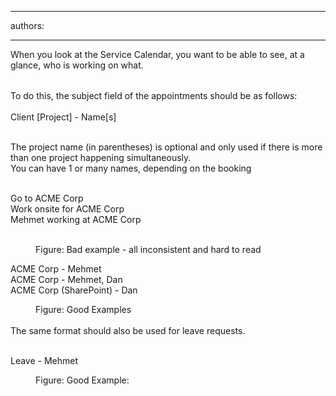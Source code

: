 

---
authors:

---




<span class='intro'> When you look at the Service Calendar, you want to be able to see, at a glance, who is working on what.<div><br></div><div><span style="line-height&#58;20.7999992370605px;">​</span><span style="line-height&#58;20.7999992370605px;">To do this, the subject field of the appointments should be as follows&#58;</span><br></div> </span>

Client [Project] - Name[s]<br>
<div>
   <br>
</div><div>The project name (in parentheses)&#160;is optional and only used if there is&#160;more than one project happening simultaneously.</div><div>You can have 1 or many names, dep​ending on the booking</div><div>
   <br>
</div><p class="ssw15-rteElement-GreyBox">Go to ACME Corp​​<br>Work onsite for ACME Corp<br>Mehmet working at&#160;ACME Corp<br></p><br><dd class="ssw15-rteElement-FigureBad">Figure&#58; Bad example - all inconsistent​ and hard to read​​​</dd><p class="ssw15-rteElement-GreyBox">ACME Corp - Mehmet<br>
ACME Corp - Mehmet, Dan<br>ACME Corp (SharePoint) - Dan</p><div><dd class="ssw15-rteElement-FigureGood">Figure&#58;&#160;Good Examples</dd>
   <br>
</div><div>The same format should also be used for leave requests.</div><div>
   <br>
</div><p class="ssw15-rteElement-GreyBox">Leave - Mehmet<br></p><dd class="ssw15-rteElement-FigureGood">Figure&#58; Good&#160;Example&#58;&#160;</dd>


